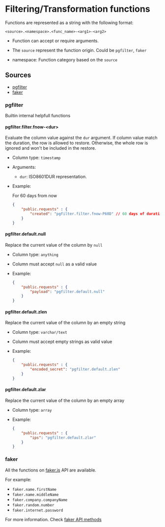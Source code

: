 # Filtering/Transformation functions

Functions are represented as a string with the following format:

```
<source>.<namespace>.<func_name>-<arg1>-<arg2>
```

- Function can accept or require arguments.

- The `source` represent the function origin. Could be `pgfilter`, `faker`

- namespace: Function category based on the `source`

## Sources

- [pgfilter](#pgfilter)
- [faker](#faker)

### pgfilter

Builtin internal helpfull functions
#### pgfilter.filter.fnow-\<dur>

Evaluate the column value against the `dur` argument. If column value match the duration, the row is allowed to restore. Otherwise, the whole row is ignored and won't be included in the restore.

- Column type: `timestamp`

- Arguments:

	- `dur`: ISO8601DUR representation.

- Example:

	For 60 days from now
	```json
	{
		"public.requests" : {
			"created": "pgfilter.filter.fnow-P60D" // 60 days of duration on the column
		}
	}
	```
#### pgfilter.default.null

Replace the current value of the column by `null`

- Column type: `anything`

- Column must accept `null` as a valid value

- Example:

	```json
	{
		"public.requests" : {
			"payload": "pgfilter.default.null"
		}
	}
	```


#### pgfilter.default.zlen

Replace the current value of the column by an empty string

- Column type: `varchar/text`

- Column must accept empty strings as valid value

- Example:

	```json
	{
		"public.requests" : {
			"encoded_secret": "pgfilter.default.zlen"
		}
	}
	```
#### pgfilter.default.zlar

Replace the current value of the column by an empty array

- Column type: `array`

- Example:

	```json
	{
		"public.requests" : {
			"ips": "pgfilter.default.zlar"
		}
	}
	```
### faker

All the functions on [faker.js](https://github.com/withshepherd/faker.js) API are available.

For example:

- `faker.name.firstName`
- `faker.name.middleName`
- `faker.company.companyName`
- `faker.random.number`
- `faker.internet.password`


For more information. Check [faker API methods](https://github.com/withshepherd/faker.js#api)
